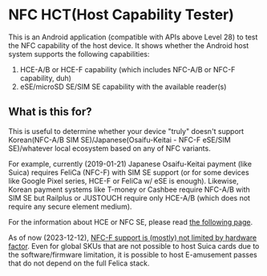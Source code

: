 # NFC HCT(Host Capability Tester)

This is an Android application (compatible with APIs above Level 28) to test the NFC capability of the host device.
It shows whether the Android host system supports the following capabilities:
1. HCE-A/B or HCE-F capability (which includes NFC-A/B or NFC-F capability, duh)
2. eSE/microSD SE/SIM SE capability with the available reader(s)

## What is this for?

This is useful to determine whether your device "truly" doesn't support Korean(NFC-A/B SIM SE)/Japanese(Osaifu-Keitai - NFC-F eSE/SIM SE)/whatever local ecosystem based on any of NFC variants.

For example, currently (2019-01-21) Japanese Osaifu-Keitai payment (like Suica) requires FeliCa (NFC-F) with SIM SE support (or for some devices like Google Pixel series, HCE-F or FeliCa w/ eSE is enough).
Likewise, Korean payment systems like T-money or Cashbee require NFC-A/B with SIM SE but Railplus or JUSTOUCH require only HCE-A/B (which does not require any secure element medium).

For the information about HCE or NFC SE, please read [the following page](https://developer.android.com/guide/topics/connectivity/nfc/hce).

As of now (2023-12-12), [NFC-F support is (mostly) not limited by hardware factor](https://atadistance.net/2021/11/15/mobile-felica-evolution-for-2022/).
Even for global SKUs that are not possible to host Suica cards due to the software/firmware limitation, it is possible to host E-amusement passes that do not depend on the full Felica stack.
